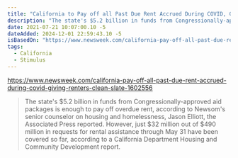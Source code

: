 ```yaml
---
title: "California to Pay off all Past Due Rent Accrued During COVID, Giving Renters Clean Slate"
description: "The state's $5.2 billion in funds from Congressionally-approved aid packages is enough to pay off overdue rent, according to Newsom's senior counselor on housing and homelessness, Jason Elliott, the Associated Press reported. However, just $32 million out of $490 million in requests for rental assistance through May 31 have been covered so far, according to a California Department Housing and Community Development report."
date: 2021-07-21 10:07:00.10 -5
dateAdded: 2024-12-01 22:59:43.10 -5
isBasedOn: "https://www.newsweek.com/california-pay-off-all-past-due-rent-accrued-during-covid-giving-renters-clean-slate-1602556"
tags:
  - California
  - Stimulus
---
```


https://www.newsweek.com/california-pay-off-all-past-due-rent-accrued-during-covid-giving-renters-clean-slate-1602556

> The state's $5.2 billion in funds from Congressionally-approved aid packages is enough to pay off overdue rent, according to Newsom's senior counselor on housing and homelessness, Jason Elliott, the Associated Press reported. However, just $32 million out of $490 million in requests for rental assistance through May 31 have been covered so far, according to a California Department Housing and Community Development report.
